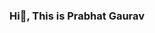 ### Hi👋, This is Prabhat Gaurav

<!--
**pgthakur/pgthakur** is a ✨ _special_ ✨ repository because its `README.md` (this file) appears on your GitHub profile.

Here are some ideas to get you started:

- 🔭 I’m currently working on <b>Xcode project</b>
- 🌱 I’m currently learning<b> ML/AI</b>
- 👯 I’m looking to collaborate on<b> ios project</b>
- 💬 Ask me about <b>anything</b>
- 📫 How to reach me:<a href="thakurpg9@gmail.com">thakurpg9@gmail.com<a>
- 😄 Pronouns:pg
  - ⚡ Fun fact:<b> I worked hard to create this README.md</b>
-->
